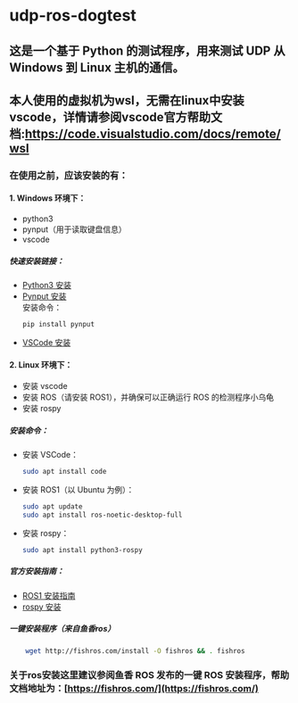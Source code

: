 # udp-ros-dogtest

## 这是一个基于 Python 的测试程序，用来测试 UDP 从 Windows 到 Linux 主机的通信。

## 本人使用的虚拟机为wsl，无需在linux中安装vscode，详情请参阅vscode官方帮助文档:https://code.visualstudio.com/docs/remote/wsl

### 在使用之前，应该安装的有：

#### 1. Windows 环境下：

- python3
- pynput（用于读取键盘信息）
- vscode

##### 快速安装链接：

- [Python3 安装](https://www.python.org/downloads/)
- [Pynput 安装](https://pypi.org/project/pynput/)  
  安装命令：  
  ```bash
  pip install pynput
  ```
- [VSCode 安装](https://code.visualstudio.com/Download)

#### 2. Linux 环境下：

- 安装 vscode
- 安装 ROS（请安装 ROS1），并确保可以正确运行 ROS 的检测程序小乌龟
- 安装 rospy

##### 安装命令：

- 安装 VSCode：  
  ```bash
  sudo apt install code
  ```

- 安装 ROS1（以 Ubuntu 为例）：  
  ```bash
  sudo apt update
  sudo apt install ros-noetic-desktop-full
  ```

- 安装 rospy：  
  ```bash
  sudo apt install python3-rospy
  ```

##### 官方安装指南：
- [ROS1 安装指南](http://wiki.ros.org/ROS/Installation)
- [rospy 安装](http://wiki.ros.org/rospy)

##### 一键安装程序（来自鱼香ros）

```bash
    wget http://fishros.com/install -O fishros && . fishros
```


### 关于ros安装这里建议参阅鱼香 ROS 发布的一键 ROS 安装程序，帮助文档地址为：[https://fishros.com/](https://fishros.com/)